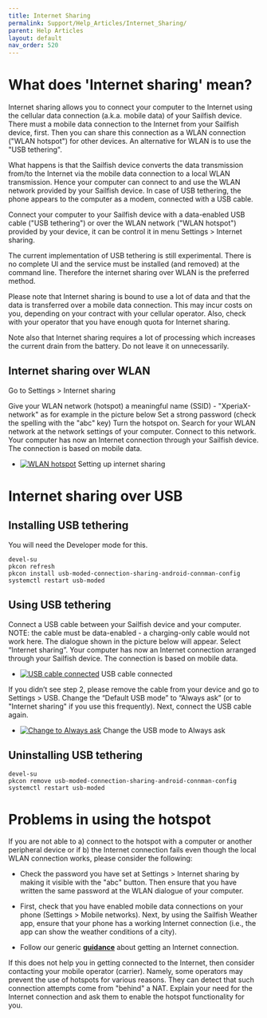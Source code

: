 ```yaml
---
title: Internet Sharing
permalink: Support/Help_Articles/Internet_Sharing/
parent: Help Articles
layout: default
nav_order: 520
---
```


# What does 'Internet sharing' mean?
Internet sharing allows you to connect your computer to the Internet using the cellular data connection (a.k.a. mobile data) of your Sailfish device. There must a mobile data connection to the Internet from your Sailfish device, first. Then you can share this connection as a WLAN connection ("WLAN hotspot") for other devices. An alternative for WLAN is to use the "USB tethering".

What happens is that the Sailfish device converts the data transmission from/to the Internet via the mobile data connection to a local WLAN transmission. Hence your computer can connect to and use the WLAN network provided by your Sailfish device. In case of USB tethering, the phone appears to the computer as a modem, connected with a USB cable.

Connect your computer to your Sailfish device with a data-enabled USB cable ("USB tethering") or over the WLAN network ("WLAN hotspot") provided by your device, it can be control it in menu Settings > Internet sharing.

The current implementation of USB tethering is still experimental. There is no complete UI and the service must be installed (and removed) at the command line.
Therefore the internet sharing over WLAN is the preferred method.

Please note that Internet sharing is bound to use a lot of data and that the data is transferred over a mobile data connection. This may incur costs on you, depending on your contract with your cellular operator. Also, check with your operator that you have enough quota for Internet sharing.

Note also that Internet sharing requires a lot of processing which increases the current drain from the battery. Do not leave it on unnecessarily.

## Internet sharing over WLAN
Go to Settings > Internet sharing

Give your WLAN network (hotspot) a meaningful name (SSID) - "XperiaX-network" as for example in the picture below
Set a strong password (check the spelling with the "abc" key)
Turn the hotspot on.
Search for your WLAN network at the network settings of your computer. Connect to this network.
Your computer has now an Internet connection through your Sailfish device. The connection is based on mobile data.

<div class="flex-images" markdown="1">

* <a href="WLAN-hotspot.jpg" class="narrow-image"><img src="WLAN-hotspot.jpg" alt="WLAN hotspot"></a>
  <span class="md_figcaption">
    Setting up internet sharing
  </span>
</div>

# Internet sharing over USB

## Installing USB tethering

You will need the Developer mode for this.

```
devel-su
pkcon refresh
pkcon install usb-moded-connection-sharing-android-connman-config
systemctl restart usb-moded
```

## Using USB tethering
Connect a USB cable between your Sailfish device and your computer.
NOTE: the cable must be data-enabled - a charging-only cable would not work here.
The dialogue shown in the picture below will appear. Select “Internet sharing”.
Your computer has now an Internet connection arranged through your Sailfish device. The connection is based on mobile data.

<div class="flex-images" markdown="1">

* <a href="USB-cable-conn.jpg" class="narrow-image"><img src="USB-cable-conn.jpg" alt="USB cable connected"></a>
  <span class="md_figcaption">
    USB cable connected
  </span>
</div>

If you didn’t see step 2, please remove the cable from your device and go to Settings > USB. Change the “Default USB mode” to “Always ask” (or to "Internet sharing" if you use this frequently). Next, connect the USB cable again.

<div class="flex-images" markdown="1">

* <a href="USB-always-ask.jpg" class="narrow-image"><img src="USB-always-ask.jpg" alt="Change to Always ask"></a>
  <span class="md_figcaption">
    Change the USB mode to Always ask
  </span>
</div>

## Uninstalling USB tethering

```
devel-su
pkcon remove usb-moded-connection-sharing-android-connman-config
systemctl restart usb-moded
```

# Problems in using the hotspot

If you are not able to a) connect to the hotspot with a computer or another peripheral device or if b) the Internet connection fails even though the local WLAN connection works, please consider the following:

* Check the password you have set at Settings > Internet sharing by making it visible with the "abc" button. Then ensure that you have written the same password at the WLAN dialogue of your computer.

* First, check that you have enabled mobile data connections on your phone (Settings > Mobile networks). Next, by using the Sailfish Weather app, ensure that your phone has a working Internet connection (i.e., the app can show the weather conditions of a city).

* Follow our generic **[guidance](https://docs.sailfishos.org/Support/Help_Articles/Internet_Connections/)** about getting an Internet connection.

If this does not help you in getting connected to the Internet, then consider contacting your mobile operator (carrier). Namely, some operators may prevent the use of hotspots for various reasons. They can detect that such connection attempts come from "behind" a NAT. Explain your need for the Internet connection and ask them to enable the hotspot functionality for you.


